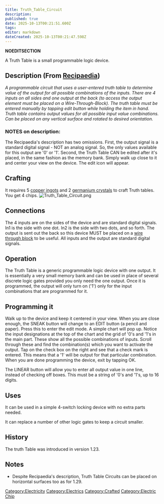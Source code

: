 ```yaml
---
title: Truth_Table_Circuit
description: 
published: true
date: 2025-10-13T00:21:51.600Z
tags: 
editor: markdown
dateCreated: 2025-10-13T00:21:47.598Z
---
```


__NOEDITSECTION__

A Truth Table is a small programmable logic device.

## Description (From [Recipaedia](Recipaedia "wikilink"))

*A programmable circuit that uses a user-entered truth table to
determine value of the output for all possible combinations of the
inputs. There are 4 inputs on all sides and one output at the back (to
access the output element must be placed on a Wire-Through-Block). The
truth table must be entered manually by tapping edit button while
holding the item in hand. Truth table contains output values for all
possible input value combinations. Can be placed on any vertical surface
and rotated to desired orientation.*

### NOTES on description:

<span font-size:8px>The Recipaedia's description has two omissions.
First, the output signal is a standard digital signal - NOT an analog
signal. So, the only values available for this output are '0' or '1'.
Second, the Truth Table CAN be edited after it's placed, in the same
fashion as the memory bank. Simply walk up close to it and center your
view on the device. The edit icon will appear.<span> </span></span>

## Crafting

It requires 5 [copper ingots](Copper_Ingot "wikilink") and 2 [germanium
crystals](Germanium_Crystals "wikilink") to craft Truth tables. You get
4 chips. ![Truth_Table_Circuit.png](Truth_Table_Circuit.png
"Truth_Table_Circuit.png")

## Connections

The 4 inputs are on the sides of the device and are standard digital
signals. In1 is the side with one dot. In2 is the side with two dots,
and so forth. The output is sent out the back so this device MUST be
placed on a [wire through block](Wire_Through_Planks "wikilink") to be
useful. All inputs and the output are standard digital signals.

## Operation

The Truth Table is a generic programmable logic device with one output.
It is essentially a very small memory bank and can be used in place of
several discrete logic gates provided you only need the one output. Once
it is programmed, the output will only turn on ('1') only for the input
combinations that are programmed for it.

## Programming it

Walk up to the device and keep it centered in your view. When you are
close enough, the SNEAK button will change to an EDIT button (a pencil
and paper). Press this to enter the edit mode. A simple chart will pop
up. Notice the input designations at the top of the chart and the grid
of '0's and '1's in the main part. These show all the possible
combinations of inputs. Scroll through these and find the combination(s)
which you want to activate the output. Tap on the check box on the right
and see that a check mark is entered. This means that a '1' will be
output for that particular combination. When you are done programming
the device, exit by tapping OK.

The LINEAR button will allow you to enter all output value in one line,
instead of checking off boxes. This must be a string of '0's and '1's,
up to 16 digits.

## Uses

It can be used in a simple 4-switch locking device with no extra parts
needed.

It can replace a number of other logic gates to keep a circuit smaller.

## History 

The truth Table was introduced in version 1.23.

## Notes

  - Despite Recipaedia's description, Truth Table Circuits can be placed
    on horizontal surfaces too as for 1.29.

[Category:Electricity](Category:Electricity "wikilink")
[Category:Electrics](Category:Electrics "wikilink")
[Category:Crafted](Category:Crafted "wikilink") [Category:Electric
Chip](Category:Electric_Chip "wikilink")